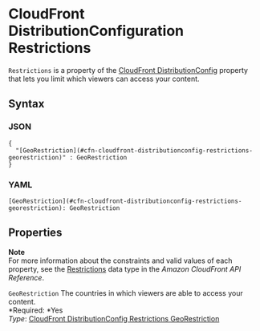 # CloudFront DistributionConfiguration Restrictions<a name="aws-properties-cloudfront-distributionconfig-restrictions"></a>

`Restrictions` is a property of the [CloudFront DistributionConfig](aws-properties-cloudfront-distributionconfig.md) property that lets you limit which viewers can access your content\.

## Syntax<a name="w3ab2c21c14d219b5"></a>

### JSON<a name="aws-properties-cloudfront-distributionconfig-restrictions-syntax.json"></a>

```
{
  "[GeoRestriction](#cfn-cloudfront-distributionconfig-restrictions-georestriction)" : GeoRestriction
}
```

### YAML<a name="aws-properties-cloudfront-distributionconfig-restrictions-syntax.yaml"></a>

```
[GeoRestriction](#cfn-cloudfront-distributionconfig-restrictions-georestriction): GeoRestriction
```

## Properties<a name="w3ab2c21c14d219b7"></a>

**Note**  
For more information about the constraints and valid values of each property, see the [Restrictions](http://docs.aws.amazon.com/cloudfront/latest/APIReference/API_Restrictions.html) data type in the *Amazon CloudFront API Reference*\.

`GeoRestriction`  <a name="cfn-cloudfront-distributionconfig-restrictions-georestriction"></a>
The countries in which viewers are able to access your content\.  
*Required: *Yes  
*Type*: [CloudFront DistributionConfig Restrictions GeoRestriction](aws-properties-cloudfront-distributionconfig-restrictions-georestriction.md)